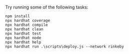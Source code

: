 Try running some of the following tasks:

```shell
npm install
npx hardhat coverage
npx hardhat compile
npx hardhat clean
npx hardhat test
npx hardhat node
npx hardhat help
npx hardhat run .\scripts\deploy.js --network rinkeby
```

